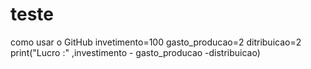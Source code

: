 # teste
 como usar o GitHub
 invetimento=100
 gasto_producao=2
 ditribuicao=2
 print("Lucro :" ,investimento - gasto_producao -distribuicao)
